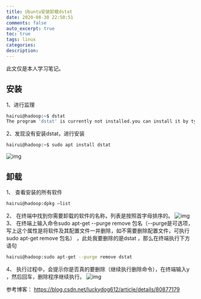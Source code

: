 ```yaml
---
title: Ubuntu安装卸载dstat
date: 2020-08-30 22:50:51
comments: false
auto_excerpt: true
toc: true
tags: linux
categories: 
description:
---
```

此文仅是本人学习笔记。

## 安装
1、进行监理
``` bash
hairui@hadoop:~$ dstat
The program 'dstat' is currently not installed.you can install it by typing: apt install dstat
```
2、发现没有安装dstat，进行安装
``` bash
hairui@hadoop:~$ sudo apt install dstat
```
![img](/images/UbuntuInstall1.png)
## 卸载
1、	查看安装的所有软件
``` bash
hairui@hadoop:dpkg –list
```
2、	在终端中找到你需要卸载的软件的名称，列表是按照首字母排序的。
![img](/images/UbuntuInstall2.png)
3、	在终端上输入命令sudo apt-get --purge remove 包名（--purge是可选项，写上这个属性是将软件及其配置文件一并删除，如不需要删除配置文件，可执行sudo apt-get remove 包名） ，此处我要删除的是dstat ，那么在终端执行下方语句
``` bash
hairui@hadoop:sudo apt-get --purge remove dstat
```
4、	执行过程中，会提示你是否真的要删除（继续执行删除命令），在终端输入y ，然后回车，删除程序继续执行。
![img](/images/UbuntuInstall3.png)

参考博客：
https://blog.csdn.net/luckydog612/article/details/80877179
